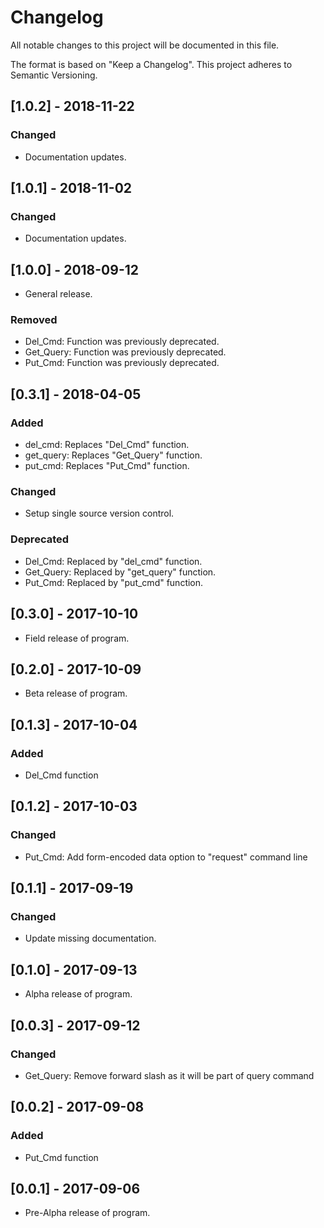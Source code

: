 # Changelog
All notable changes to this project will be documented in this file.

The format is based on "Keep a Changelog".  This project adheres to Semantic Versioning.


## [1.0.2] - 2018-11-22
### Changed
- Documentation updates.


## [1.0.1] - 2018-11-02
### Changed
- Documentation updates.


## [1.0.0] - 2018-09-12
- General release.

### Removed
- Del_Cmd:  Function was previously deprecated.
- Get_Query:  Function was previously deprecated.
- Put_Cmd:  Function was previously deprecated.


## [0.3.1] - 2018-04-05
### Added
- del_cmd:  Replaces "Del_Cmd" function.
- get_query:  Replaces "Get_Query" function.
- put_cmd:  Replaces "Put_Cmd" function.

### Changed
- Setup single source version control.

### Deprecated
- Del_Cmd:  Replaced by "del_cmd" function.
- Get_Query:  Replaced by "get_query" function.
- Put_Cmd:  Replaced by "put_cmd" function.


## [0.3.0] - 2017-10-10
- Field release of program.


## [0.2.0] - 2017-10-09
- Beta release of program.


## [0.1.3] - 2017-10-04
### Added
- Del_Cmd function


## [0.1.2] - 2017-10-03
### Changed
- Put_Cmd:  Add form-encoded data option to "request" command line


## [0.1.1] - 2017-09-19
### Changed
- Update missing documentation.


## [0.1.0] - 2017-09-13
- Alpha release of program.


## [0.0.3] - 2017-09-12
### Changed
- Get_Query:  Remove forward slash as it will be part of query command


## [0.0.2] - 2017-09-08
### Added
- Put_Cmd function


## [0.0.1] - 2017-09-06
- Pre-Alpha release of program.

